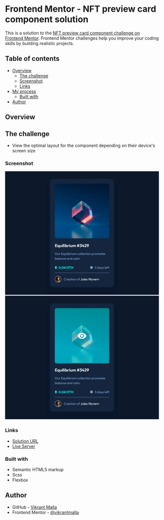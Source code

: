 # Frontend Mentor - NFT preview card component solution

This is a solution to the [NFT preview card component challenge on Frontend Mentor](https://www.frontendmentor.io/challenges/nft-preview-card-component-SbdUL_w0U). Frontend Mentor challenges help you improve your coding skills by building realistic projects. 

## Table of contents

- [Overview](#overview)
  - [The challenge](#the-challenge)
  - [Screenshot](#screenshot)
  - [Links](#links)
- [My process](#my-process)
  - [Built with](#built-with)
- [Author](#author)

## Overview

## The challenge

- View the optimal layout for the component depending on their device's screen size

### Screenshot

<img src="./design/Screenshot1.png"  width="800"/>
<img src="./design/Screenshot2.png"  width="800"/>

### Links

- [Solution URL](https://www.frontendmentor.io/profile/vikrantmalla)
- [Live Server](https://vikrantmalla.github.io/nft-preview-card-component/)

### Built with

- Semantic HTML5 markup
- Scss
- Flexbox

## Author

- GitHub - [Vikrant Malla](https://github.com/vikrantmalla)
- Frontend Mentor - [@vikrantmalla](https://www.frontendmentor.io/profile/vikrantmalla)
